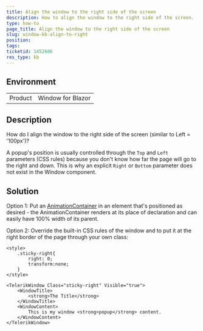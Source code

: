 ```yaml
---
title: Align the window to the right side of the screen
description: How to align the window to the right side of the screen.
type: how-to
page_title: Align the window to the right side of the screen
slug: window-kb-align-to-right
position: 
tags: 
ticketid: 1452606
res_type: kb
---
```


## Environment
<table>
	<tbody>
		<tr>
			<td>Product</td>
			<td>Window for Blazor</td>
		</tr>
	</tbody>
</table>


## Description

How do I align the window to the right side of the screen (similar to Left = '100px')?

A popup's position is usually controlled through the `Top` and `Left` parameters (CSS rules) because you don't know how far the page will go to the right and down. This is why an explicit `Right` or `Bottom` parameter does not exist in the Window component.


## Solution

Option 1:  Put an [AnimationContainer](slug:components/animationcontainer/overview) in an element that's positioned as desired - the AnimationContainer renders at its place of declaration and can easily have 100% width of its parent.

Option 2: Override the built-in CSS rules of the window and to put it at the right border of the page through your own class:

````RAZOR
<style>
    .sticky-right{
        right: 0;
        transform:none;
    }
</style>

<TelerikWindow Class="sticky-right" Visible="true">
    <WindowTitle>
        <strong>The Title</strong>
    </WindowTitle>
    <WindowContent>
        This is my window <strong>popup</strong> content.
    </WindowContent>
</TelerikWindow>
````

